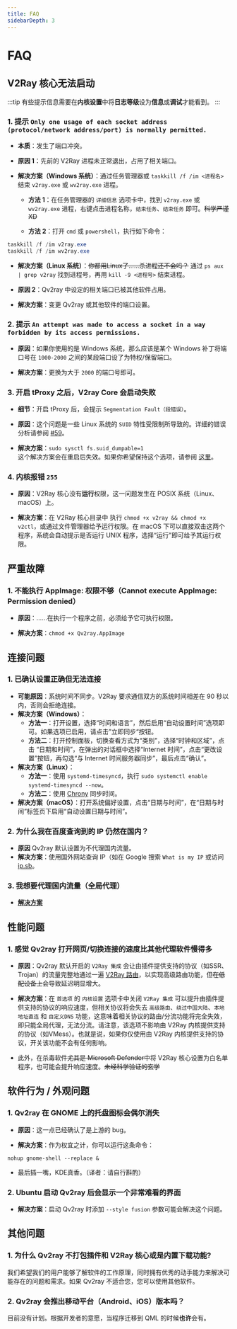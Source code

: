 ```yaml
---
title: FAQ
sidebarDepth: 3
---
```


# FAQ

## V2Ray 核心无法启动

:::tip
有些提示信息需要在**内核设置**中将**日志等级**设为**信息**或**调试**才能看到。
:::

### 1. 提示 `Only one usage of each socket address (protocol/network address/port) is normally permitted.`

- **本质**：发生了端口冲突。

- **原因 1**：先前的 V2Ray 进程未正常退出，占用了相关端口。

- **解决方案（Windows 系统）**：通过任务管理器或 `taskkill /f /im <进程名>` 结束 `v2ray.exe` 或 `wv2ray.exe` 进程。

  - **方法 1**：在任务管理器的 `详细信息` 选项卡中，找到 `v2ray.exe` 或 `wv2ray.exe` 进程，右键点击进程名称，`结束任务`、`结束任务` 即可。~~科学严谨 XD~~

  - **方法 2**：打开 `cmd` 或 `powershell`，执行如下命令：

```powershell
taskkill /f /im v2ray.exe
taskkill /f /im wv2ray.exe
```

- **解决方案（Linux 系统）**：~~你都用Linux了……杀进程还不会吗？~~ 通过 `ps aux | grep v2ray` 找到进程号，再用 `kill -9 <进程号>` 结束进程。

- **原因 2**：Qv2ray 中设定的相关端口已被其他软件占用。

- **解决方案**：变更 Qv2ray 或其他软件的端口设置。

### 2. 提示 `An attempt was made to access a socket in a way forbidden by its access permissions.`

- **原因**：如果你使用的是 Windows 系统，那么应该是某个 Windows 补丁将端口号在 `1000-2000` 之间的某段端口设了为特权/保留端口。

- **解决方案**：更换为大于 `2000` 的端口号即可。

### 3. 开启 tProxy 之后，V2ray Core 会启动失败

- **细节**：开启 tProxy 后，会提示 `Segmentation Fault（段错误）`。

- **原因**：这个问题是一些 Linux 系统的 `SUID` 特性受限制所导致的。详细的错误分析请参阅 [#59](https://github.com/lhy0403/Qv2ray/issues/59)。

- **解决方案**：`sudo sysctl fs.suid_dumpable=1`<br/>
这个解决方案会在重启后失效。如果你希望保持这个选项，请参阅 [这里](http://ssdxiao.github.io/linux/2017/03/20/Sysctl-not-applay-on-boot.html)。

### 4. 内核报错 `255`

- **原因**：V2Ray 核心没有**运行**权限，这一问题发生在 POSIX 系统（Linux、macOS）上。

- **解决方案**：在 V2Ray 核心目录中 执行 `chmod +x v2ray && chmod +x v2ctl`，或通过文件管理器给予运行权限。在 macOS 下可以直接双击这两个程序，系统会自动提示是否运行 UNIX 程序，选择“运行”即可给予其运行权限。

## 严重故障

### 1. 不能执行 AppImage: 权限不够（Cannot execute AppImage: Permission denied）

- **原因**：……在执行一个程序之前，必须给予它可执行权限。

- **解决方案**：`chmod +x Qv2ray.AppImage`

## 连接问题

### 1. 已确认设置正确但无法连接

- **可能原因**：系统时间不同步。V2Ray 要求通信双方的系统时间相差在 90 秒以内，否则会拒绝连接。
- **解决方案（Windows）**：
  - **方法一**：打开设置，选择“时间和语言”，然后启用“自动设置时间”选项即可。如果选项已启用，请点击”立即同步“按钮。
  - **方法二**：打开控制面板，切换查看方式为“类别”，选择“时钟和区域”，点击  “日期和时间”，在弹出的对话框中选择“Internet 时间”，点击“更改设置”按钮，再勾选“与 Internet 时间服务器同步”，最后点击“确认”。
- **解决方案（Linux）**：
  - **方法一**：使用 `systemd-timesyncd`，执行 `sudo systemctl enable systemd-timesyncd --now`。
  - **方法二**：使用 [Chrony](https://www.chrony.tuxfamily.org) 同步时间。
- **解决方案（macOS）**：打开系统偏好设置，点击“日期与时间”，在“日期与时间”标签页下启用“自动设置日期与时间”。


### 2. 为什么我在百度查询到的 IP 仍然在国内？

- **原因** Qv2ray 默认设置为不代理国内流量。
- **解决方案**：使用国外网站查询 IP（如在 Google 搜索 `What is my IP` 或访问 [ip.sb](https://ip.sb/)。

### 3. 我想要代理国内流量（全局代理）

- [**解决方案**](../getting-started/step5.md#调整路由方案)

## 性能问题

### 1. 感觉 Qv2ray 打开网页/切换连接的速度比其他代理软件慢得多

- **原因**：Qv2ray 默认开启的 `V2Ray 集成` 会让由插件提供支持的协议（如SSR、Trojan）的流量完整地通过一遍 [V2Ray 路由](../plugins/v2ray-integration.md)，以实现高级路由功能，但~~在低配设备上~~会导致延迟明显增大。

- **解决方案**：在 `首选项` 的 `内核设置` 选项卡中关闭 `V2Ray 集成` 可以提升由插件提供支持的协议的响应速度，但相关协议将会失去 `高级路由`、`绕过中国大陆`、`本地地址直连` 和 `自定义DNS` 功能，这意味着相关协议的路由/分流功能将完全失效，即只能全局代理，无法分流。请注意，该选项不影响由 V2Ray 内核提供支持的协议（如VMess）。也就是说，如果你仅使用由 V2Ray 内核提供支持的协议，开关该功能不会有任何影响。
- 此外，在杀毒软件~~尤其是 Microsoft Defender~~中将 V2Ray 核心设置为白名单程序，也可能会提升响应速度。~~未经科学验证的玄学~~


##  软件行为 / 外观问题

### 1. Qv2ray 在 GNOME 上的托盘图标会偶尔消失

- **原因**：这一点已经确认了是上游的 bug。

- **解决方案**：作为权宜之计，你可以运行这条命令：

```shell
nohup gnome-shell --replace &
```

- 最后插一嘴，KDE真香。（译者：请自行斟酌）

### 2. Ubuntu 启动 Qv2ray 后会显示一个非常难看的界面

- **解决方案**：启动 Qv2ray 时添加 `--style fusion` 参数可能会解决这个问题。

## 其他问题

### 1. 为什么 Qv2ray 不打包插件和 V2Ray 核心或是内置下载功能?

我们希望我们的用户能够了解软件的工作原理，同时拥有优秀的动手能力来解决可能存在的问题和需求。如果 Qv2ray 不适合您，您可以使用其他软件。

### 2. Qv2ray 会推出移动平台（Android、iOS）版本吗？

目前没有计划。根据开发者的意愿，当程序迁移到 QML 的时候**也许**会有。
